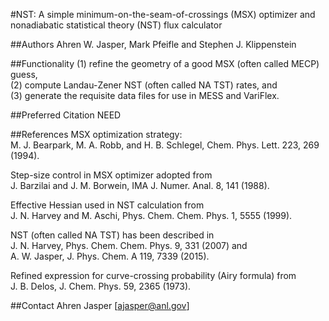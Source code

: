 #NST: A simple minimum-on-the-seam-of-crossings (MSX) optimizer and nonadiabatic statistical theory (NST) flux calculator

##Authors
Ahren W. Jasper, Mark Pfeifle and Stephen J. Klippenstein  

##Functionality
(1) refine the geometry of a good MSX (often called MECP) guess,  
(2) compute Landau-Zener NST (often called NA TST) rates, and  
(3) generate the requisite data files for use in MESS and VariFlex.

##Preferred Citation
NEED

##References
MSX optimization strategy:  
M. J. Bearpark, M. A. Robb, and H. B. Schlegel, Chem. Phys. Lett. 223, 269 (1994).

Step-size control in MSX optimizer adopted from  
J. Barzilai and J. M. Borwein, IMA J. Numer. Anal. 8, 141 (1988).

Effective Hessian used in NST calculation from  
J. N. Harvey and M. Aschi, Phys. Chem. Chem. Phys. 1, 5555 (1999).

NST (often called NA TST) has been described in  
J. N. Harvey, Phys. Chem. Chem. Phys. 9, 331 (2007) and  
A. W. Jasper, J. Phys. Chem. A 119, 7339 (2015).

Refined expression for curve-crossing probability (Airy formula) from  
J. B. Delos, J. Chem. Phys. 59, 2365 (1973).

##Contact
Ahren Jasper [ajasper@anl.gov]

